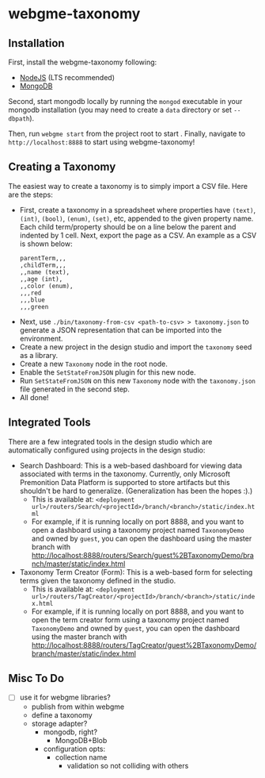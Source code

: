 # webgme-taxonomy

## Installation

First, install the webgme-taxonomy following:

- [NodeJS](https://nodejs.org/en/) (LTS recommended)
- [MongoDB](https://www.mongodb.com/)

Second, start mongodb locally by running the `mongod` executable in your mongodb
installation (you may need to create a `data` directory or set `--dbpath`).

Then, run `webgme start` from the project root to start . Finally, navigate to
`http://localhost:8888` to start using webgme-taxonomy!

## Creating a Taxonomy

The easiest way to create a taxonomy is to simply import a CSV file. Here are
the steps:

- First, create a taxonomy in a spreadsheet where properties have `(text)`,
  `(int)`, `(bool)`, `(enum)`, `(set)`, etc, appended to the given property
  name. Each child term/property should be on a line below the parent and
  indented by 1 cell. Next, export the page as a CSV. An example as a CSV is
  shown below:
  ```
  parentTerm,,,
  ,childTerm,,,
  ,,name (text),
  ,,age (int),
  ,,color (enum),
  ,,,red
  ,,,blue
  ,,,green
  ```
- Next, use `./bin/taxonomy-from-csv <path-to-csv> > taxonomy.json` to generate
  a JSON representation that can be imported into the environment.
- Create a new project in the design studio and import the `taxonomy` seed as a
  library.
- Create a new `Taxonomy` node in the root node.
- Enable the `SetStateFromJSON` plugin for this new node.
- Run `SetStateFromJSON` on this new `Taxonomy` node with the `taxonomy.json`
  file generated in the second step.
- All done!

## Integrated Tools

There are a few integrated tools in the design studio which are automatically
configured using projects in the design studio:

- Search Dashboard: This is a web-based dashboard for viewing data associated
  with terms in the taxonomy. Currently, only Microsoft Premonition Data
  Platform is supported to store artifacts but this shouldn't be hard to
  generalize. (Generalization has been the hopes :).)
  - This is available at:
    `<deployment url>/routers/Search/<projectId>/branch/<branch>/static/index.html`
  - For example, if it is running locally on port 8888, and you want to open a
    dashboard using a taxonomy project named `TaxonomyDemo` and owned by
    `guest`, you can open the dashboard using the master branch with
    [http://localhost:8888/routers/Search/guest%2BTaxonomyDemo/branch/master/static/index.html](http://localhost:8888/routers/Search/guest%2BTaxonomyDemo/branch/master/static/index.html)
- Taxonomy Term Creator (Form): This is a web-based form for selecting terms
  given the taxonomy defined in the studio.
  - This is available at:
    `<deployment url>/routers/TagCreator/<projectId>/branch/<branch>/static/index.html`
  - For example, if it is running locally on port 8888, and you want to open the
    term creator form using a taxonomy project named `TaxonomyDemo` and owned by
    `guest`, you can open the dashboard using the master branch with
    [http://localhost:8888/routers/TagCreator/guest%2BTaxonomyDemo/branch/master/static/index.html](http://localhost:8888/routers/TagCreator/guest%2BTaxonomyDemo/branch/master/static/index.html)

## Misc To Do

- [ ] use it for webgme libraries?
  - publish from within webgme
  - define a taxonomy
  - storage adapter?
    - mongodb, right?
      - MongoDB+Blob
    - configuration opts:
      - collection name
        - validation so not colliding with others
